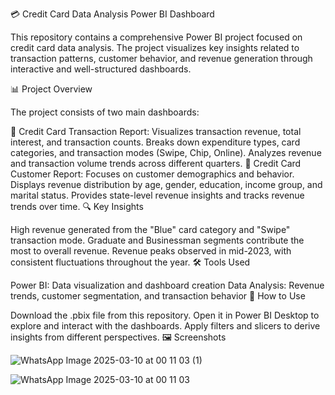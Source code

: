 
💳 Credit Card Data Analysis Power BI Dashboard

This repository contains a comprehensive Power BI project focused on credit card data analysis. The project visualizes key insights related to transaction patterns, customer behavior, and revenue generation through interactive and well-structured dashboards.

📊 Project Overview

The project consists of two main dashboards:

📝 Credit Card Transaction Report:
Visualizes transaction revenue, total interest, and transaction counts.
Breaks down expenditure types, card categories, and transaction modes (Swipe, Chip, Online).
Analyzes revenue and transaction volume trends across different quarters.
👥 Credit Card Customer Report:
Focuses on customer demographics and behavior.
Displays revenue distribution by age, gender, education, income group, and marital status.
Provides state-level revenue insights and tracks revenue trends over time.
🔍 Key Insights

High revenue generated from the "Blue" card category and "Swipe" transaction mode.
Graduate and Businessman segments contribute the most to overall revenue.
Revenue peaks observed in mid-2023, with consistent fluctuations throughout the year.
🛠 Tools Used

Power BI: Data visualization and dashboard creation
Data Analysis: Revenue trends, customer segmentation, and transaction behavior
🚀 How to Use

Download the .pbix file from this repository.
Open it in Power BI Desktop to explore and interact with the dashboards.
Apply filters and slicers to derive insights from different perspectives.
🖼 Screenshots

![WhatsApp Image 2025-03-10 at 00 11 03 (1)](https://github.com/user-attachments/assets/1f44ac41-31c3-4fc5-847a-4d554fe1effb)

![WhatsApp Image 2025-03-10 at 00 11 03](https://github.com/user-attachments/assets/bed1ba18-0a78-423e-82c0-12b6003fc34d)




